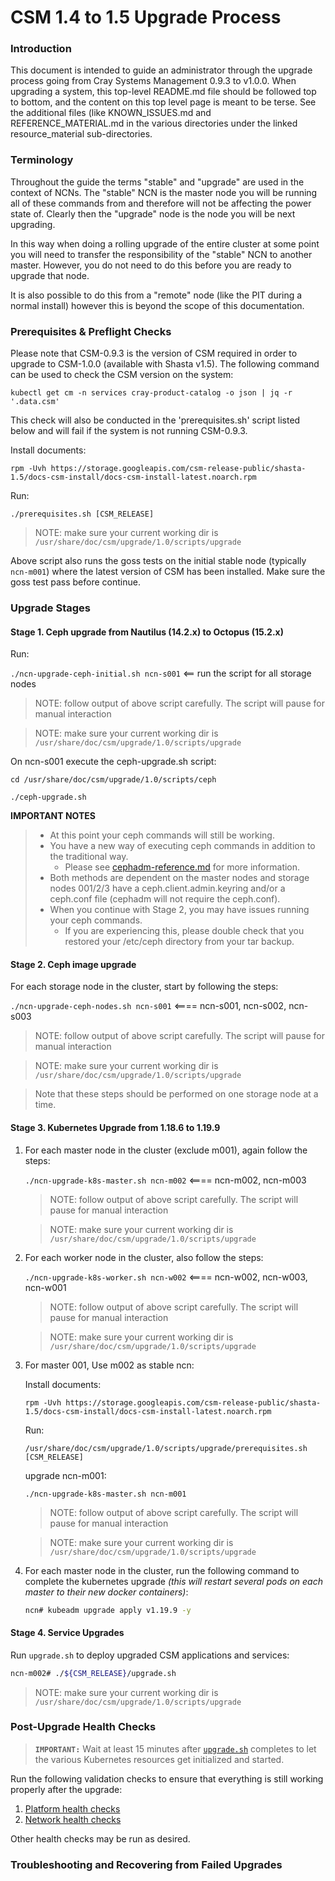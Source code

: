 # CSM 1.4 to 1.5 Upgrade Process

### Introduction

This document is intended to guide an administrator through the upgrade process going from Cray Systems Management 0.9.3 to v1.0.0.  When upgrading a system, this top-level README.md file should be followed top to bottom, and the content on this top level page is meant to be terse.  See the additional files (like KNOWN_ISSUES.md and REFERENCE_MATERIAL.md in the various directories under the linked resource_material sub-directories.

### Terminology

Throughout the guide the terms "stable" and "upgrade" are used in the context of NCNs. The "stable" NCN is the master
node you will be running all of these commands from and therefore will not be affecting the power state of. Clearly
then the "upgrade" node is the node you will be next upgrading.

In this way when doing a rolling upgrade of the entire cluster at some point you will need to transfer the
responsibility of the "stable" NCN to another master. However, you do not need to do this before you are ready to
upgrade that node.

It is also possible to do this from a "remote" node (like the PIT during a normal install) however this is beyond the
scope of this documentation.

### Prerequisites & Preflight Checks

Please note that CSM-0.9.3 is the version of CSM required in order to upgrade to CSM-1.0.0 (available with Shasta v1.5). The following command can be used to check the CSM version on the system:

```
kubectl get cm -n services cray-product-catalog -o json | jq -r '.data.csm'
``` 

This check will also be conducted in the 'prerequisites.sh' script listed below and will fail if the system is not running CSM-0.9.3.

Install documents: 

`rpm -Uvh https://storage.googleapis.com/csm-release-public/shasta-1.5/docs-csm-install/docs-csm-install-latest.noarch.rpm`

Run: 

`./prerequisites.sh [CSM_RELEASE]`
> NOTE: make sure your current working dir is `/usr/share/doc/csm/upgrade/1.0/scripts/upgrade`

Above script also runs the goss tests on the initial stable node (typically `ncn-m001`) where the latest version of CSM has been installed. Make sure the goss test pass before continue.

### Upgrade Stages

#### Stage 1.  Ceph upgrade from Nautilus (14.2.x) to Octopus (15.2.x)

Run: 

`./ncn-upgrade-ceph-initial.sh ncn-s001` <== run the script for all storage nodes

> NOTE: follow output of above script carefully. The script will pause for manual interaction

> NOTE: make sure your current working dir is `/usr/share/doc/csm/upgrade/1.0/scripts/upgrade`

On ncn-s001 execute the ceph-upgrade.sh script:
```
cd /usr/share/doc/csm/upgrade/1.0/scripts/ceph

./ceph-upgrade.sh
```

**IMPORTANT NOTES**
> - At this point your ceph commands will still be working.  
> - You have a new way of executing ceph commands in addition to the traditional way.  
>   - Please see [cephadm-reference.md](resource_material/common/cephadm-reference.md) for more information.
> - Both methods are dependent on the master nodes and storage nodes 001/2/3 have a ceph.client.admin.keyring and/or a ceph.conf file (cephadm will not require the ceph.conf). 
> - When you continue with Stage 2, you may have issues running your ceph commands.  
>   - If you are experiencing this, please double check that you restored your /etc/ceph directory from your tar backup.

#### Stage 2. Ceph image upgrade

For each storage node in the cluster, start by following the steps: 

`./ncn-upgrade-ceph-nodes.sh ncn-s001` <==== ncn-s001, ncn-s002, ncn-s003
> NOTE: follow output of above script carefully. The script will pause for manual interaction

> NOTE: make sure your current working dir is `/usr/share/doc/csm/upgrade/1.0/scripts/upgrade`

> Note that these steps should be performed on one storage node at a time.

#### Stage 3. Kubernetes Upgrade from 1.18.6 to 1.19.9

1. For each master node in the cluster (exclude m001), again follow the steps:

    `./ncn-upgrade-k8s-master.sh ncn-m002` <==== ncn-m002, ncn-m003
    > NOTE: follow output of above script carefully. The script will pause for manual interaction

    > NOTE: make sure your current working dir is `/usr/share/doc/csm/upgrade/1.0/scripts/upgrade`

2. For each worker node in the cluster, also follow the steps:

    `./ncn-upgrade-k8s-worker.sh ncn-w002` <==== ncn-w002, ncn-w003, ncn-w001
    > NOTE: follow output of above script carefully. The script will pause for manual interaction

    > NOTE: make sure your current working dir is `/usr/share/doc/csm/upgrade/1.0/scripts/upgrade`

3. For master 001, Use m002 as stable ncn:
    
    Install documents: 

    `rpm -Uvh https://storage.googleapis.com/csm-release-public/shasta-1.5/docs-csm-install/docs-csm-install-latest.noarch.rpm`

    Run: 

    `/usr/share/doc/csm/upgrade/1.0/scripts/upgrade/prerequisites.sh [CSM_RELEASE]`

    upgrade ncn-m001:

    `./ncn-upgrade-k8s-master.sh ncn-m001`
    > NOTE: follow output of above script carefully. The script will pause for manual interaction

    > NOTE: make sure your current working dir is `/usr/share/doc/csm/upgrade/1.0/scripts/upgrade`

4. For each master node in the cluster, run the following command to complete the kubernetes upgrade _(this will restart several pods on each master to their new docker containers)_:

   ```bash
   ncn# kubeadm upgrade apply v1.19.9 -y
   ```

#### Stage 4. Service Upgrades

Run `upgrade.sh` to deploy upgraded CSM applications and services:

```bash
ncn-m002# ./${CSM_RELEASE}/upgrade.sh
```
> NOTE: make sure your current working dir is `/usr/share/doc/csm/upgrade/1.0/scripts/upgrade`

### Post-Upgrade Health Checks

> **`IMPORTANT:`** Wait at least 15 minutes after
> [`upgrade.sh`](#deploy-manifests) completes to let the various Kubernetes
> resources get initialized and started.

Run the following validation checks to ensure that everything is still working
properly after the upgrade:

1. [Platform health checks](../../operations/validate_csm_health.md#platform-health-checks)
2. [Network health checks](../../operations/validate_csm_health.md#network-health-checks)

Other health checks may be run as desired.


### Troubleshooting and Recovering from Failed Upgrades

